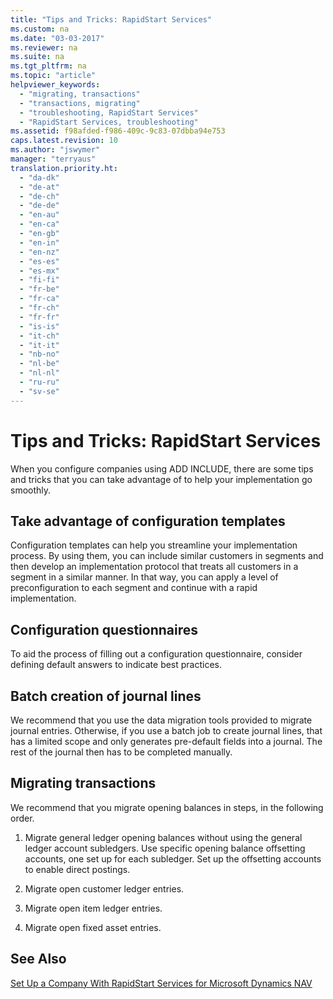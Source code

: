 ```yaml
---
title: "Tips and Tricks: RapidStart Services"
ms.custom: na
ms.date: "03-03-2017"
ms.reviewer: na
ms.suite: na
ms.tgt_pltfrm: na
ms.topic: "article"
helpviewer_keywords: 
  - "migrating, transactions"
  - "transactions, migrating"
  - "troubleshooting, RapidStart Services"
  - "RapidStart Services, troubleshooting"
ms.assetid: f98afded-f986-409c-9c83-07dbba94e753
caps.latest.revision: 10
ms.author: "jswymer"
manager: "terryaus"
translation.priority.ht: 
  - "da-dk"
  - "de-at"
  - "de-ch"
  - "de-de"
  - "en-au"
  - "en-ca"
  - "en-gb"
  - "en-in"
  - "en-nz"
  - "es-es"
  - "es-mx"
  - "fi-fi"
  - "fr-be"
  - "fr-ca"
  - "fr-ch"
  - "fr-fr"
  - "is-is"
  - "it-ch"
  - "it-it"
  - "nb-no"
  - "nl-be"
  - "nl-nl"
  - "ru-ru"
  - "sv-se"
---
```

# Tips and Tricks: RapidStart Services
When you configure companies using ADD INCLUDE<!--[!INCLUDE[rimlong](../SetupAndAdministration/includes/rimlong_md.md)]-->, there are some tips and tricks that you can take advantage of to help your implementation go smoothly.  
  
## Take advantage of configuration templates  
 Configuration templates can help you streamline your implementation process. By using them, you can include similar customers in segments and then develop an implementation protocol that treats all customers in a segment in a similar manner. In that way, you can apply a level of preconfiguration to each segment and continue with a rapid implementation.  
  
## Configuration questionnaires  
 To aid the process of filling out a configuration questionnaire, consider defining default answers to indicate best practices.  
  
## Batch creation of journal lines  
 We recommend that you use the data migration tools provided to migrate journal entries. Otherwise, if you use a batch job to create journal lines, that has a limited scope and only generates pre\-default fields into a journal. The rest of the journal then has to be completed manually.  
  
## Migrating transactions  
 We recommend that you migrate opening balances in steps, in the following order.  
  
1.  Migrate general ledger opening balances without using the general ledger account subledgers. Use specific opening balance offsetting accounts, one set up for each subledger. Set up the offsetting accounts to enable direct postings.  
  
2.  Migrate open customer ledger entries.  
  
3.  Migrate open item ledger entries.  
  
4.  Migrate open fixed asset entries.  
  
## See Also  
 [Set Up a Company With RapidStart Services for Microsoft Dynamics NAV](../SetupAndAdministration/set-up-a-company-with-rapidstart-services-for-microsoft-dynamics-nav.md)